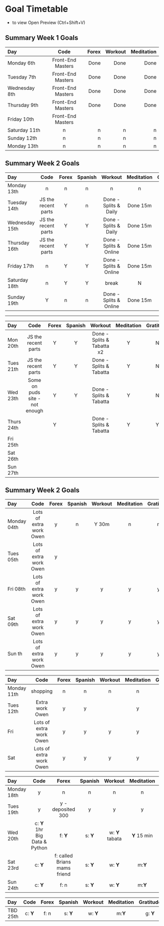 # Goal Timetable

- to view  Open Preview (Ctrl+Shift+V) 

## Summary Week 1 Goals

| Day              | Code              | Forex     |    Workout |  Meditation |
| :--------------- | :---------------: | --------: | ---------: | ---------: |
|  Monday   6th    | Front-End Masters | Done      | Done     | Done     | 
|  Tuesday   7th   | Front-End Masters | Done      | Done     | Done     | 
|  Wednesday 8th   | Front-End Masters | Done      | Done     | Done     | 
|  Thursday  9th   | Front-End Masters | Done      | Done     | Done     | 
|  Friday    10th  | Front-End Masters     |        |          |
|  Saturday  11th  |   n         |  n      |  n        | n  |
|  Sunday    12th  |   n         |   n     |   n       | n  |
|  Monday    13th  |   n         |    n    |    n      | n  |

## Summary Week 2 Goals

| Day      | Code | Forex     | Spanish |   Workout |  Meditation |  Gratitude |
| :------- | :------: | :--------: | :---------: | :---------: | :---------: | :---------: |
|  Monday   13th    |   n                 | n      | n          | n       |       n       ||
|  Tuesday   14th   | JS the recent parts | Y      | n | Done - Splits & Daily | Done 15m | |
|  Wednesday 15th  | JS the recent parts  | Y   | Y | Done - Splits & Daily  | Done 15m| |
|  Thursday 16th | JS the recent parts  | Y   | Y | Done - Splits & Online  | Done 15m|  Y |
|  Friday    17th  | n | Y   | Y | Done - Splits & Online  | Done 15m |  Y |
|  Saturday  18th | n | Y   | Y | break | N |  N |
|  Sunday    19th | Y | n  | n | Done - Splits & Online  | Done 15m |  Y |

_____

| Day      | Code | Forex     | Spanish |   Workout |  Meditation |  Gratitude |
| :------- | :------: | :--------: | :---------: | :---------: | :---------: | :---------: |
|  Mon 20th  | JS the recent parts  | Y | Y | Done - Splits & Tabatta x2 | Y | N  |
|  Tues 21th  | JS the recent parts  | Y | Y | Done - Splits & Tabatta | Y | N  |
|  Wed 23th  | Some on puds site - not enough | Y | Y | Done - Splits & Tabatta | Y | N  |
|  Thurs 24th|         |     Y   |          | Done - Splits & Tabatta|  Y     |   Y    |
|  Fri 25th  |         |        |          |     |       |       |
|  Sat 26th  |         |        |          |     |       |       |
|  Sun 27th  |         |        |          |     |       |       |


## Summary Week 2 Goals

| Day      | Code | Forex     | Spanish |   Workout |  Meditation |  Gratitude |
| :------- | :------: | :--------: | :---------: | :---------: | :---------: | :---------: |
|  Monday 04th | Lots of extra work Owen  | y | n    | Y 30m  | n | n |       
|  Tues 05th   | Lots of extra work Owen  |  y  |    |   |   |   |  
|  Fri 08th   | Lots of extra work Owen  | y  |  y  |   y   |  y   |  y   |   y  |  
|  Sat 09th   | Lots of extra work Owen  | y |  y  |   y   |  y   |  y   |   y  |  
|  Sun th   | Lots of extra work Owen  | y  |  y  |   y   |  y   |  y   |   y  |  


| Day      | Code | Forex     | Spanish |   Workout |  Meditation |  Gratitude |
| :------- | :------: | :--------: | :---------: | :---------: | :---------: | :---------: |
|  Monday 11th | shopping  | n |  n |  n | n | n |       
|  Tues 12th   | Extra work Owen  |  y  |  y |   | y   | y   | y | 
|  Fri    | Lots of extra work Owen  | y  |  y  |   y   |  y   |  y   |   y  |  
|  Sat    | Lots of extra work Owen  | y |  y  |   y   |  y   |  y   |   y  |  



| Day      | Code | Forex     | Spanish |   Workout |  Meditation |  Gratitude |
| :------- | :------: | :--------: | :---------: | :---------: | :---------: | :---------: |
|  Monday 18th | y  | n |  n |  n | n | n |       
|  Tues 19th   | y  |  y -deposited 300  |  y |  y | y   | y   | y | 
|  Wed 20th  | c: **Y** 1hr Big Data & Python  | f: **Y**  |  s: **Y**  |   w: **Y** tabata  |  **Y** 15 min  |  g: **Y** am&pm  |  
|Sat 23rd| c: **Y** | f: called Brians mams friend | s: **Y**|w: **Y**|m:**Y**|g: **Y**|y: **Y**|  
|Sun 24th| c: **Y** | f: n | s: **Y**|w: **Y**|m:**Y**|g: **Y**|y: **Y**|  

| Day    | Code | Forex     | Spanish |   Workout |  Meditation |  Gratitude |
| :------- | :----: |:------:|:------:|:---------:|:---------: | :---------: |
|TBD 25th| c: **Y** | f: n | s: **Y**|w: **Y**|m:**Y**|g: **Y**|y: **Y**|  